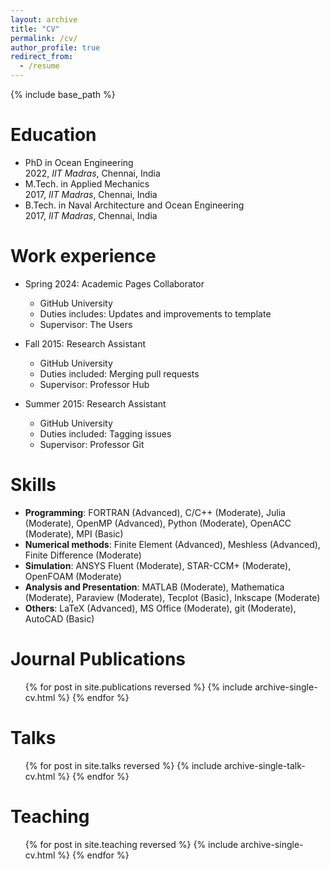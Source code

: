```yaml
---
layout: archive
title: "CV"
permalink: /cv/
author_profile: true
redirect_from:
  - /resume
---
```


{% include base_path %}

Education
======
* PhD in Ocean Engineering<br> 2022, _IIT Madras_, Chennai, India
* M.Tech. in Applied Mechanics<br> 2017, _IIT Madras_, Chennai, India
* B.Tech. in Naval Architecture and Ocean Engineering <br> 2017, _IIT Madras_, Chennai, India

Work experience
======
* Spring 2024: Academic Pages Collaborator
  * GitHub University
  * Duties includes: Updates and improvements to template
  * Supervisor: The Users

* Fall 2015: Research Assistant
  * GitHub University
  * Duties included: Merging pull requests
  * Supervisor: Professor Hub

* Summer 2015: Research Assistant
  * GitHub University
  * Duties included: Tagging issues
  * Supervisor: Professor Git
  
Skills
======

* **Programming**: FORTRAN (Advanced), C/C++ (Moderate), Julia (Moderate), OpenMP (Advanced), Python (Moderate), OpenACC (Moderate), MPI (Basic)
* **Numerical methods**: Finite Element (Advanced), Meshless (Advanced), Finite Difference (Moderate)
* **Simulation**: ANSYS Fluent (Moderate), STAR-CCM+ (Moderate), OpenFOAM (Moderate)
* **Analysis and Presentation**: MATLAB (Moderate), Mathematica (Moderate), Paraview (Moderate), Tecplot (Basic), Inkscape (Moderate)
* **Others**: LaTeX (Advanced), MS Office (Moderate), git (Moderate), AutoCAD (Basic)

Journal Publications
======
  <ol reversed>{% for post in site.publications reversed %}
    {% include archive-single-cv.html %}
  {% endfor %}</ol>
  
  
Talks
======
  <ol reversed>{% for post in site.talks reversed %}
    {% include archive-single-talk-cv.html  %}
  {% endfor %}</ol>
  
Teaching
======
  <ul>{% for post in site.teaching reversed %}
    {% include archive-single-cv.html %}
  {% endfor %}</ul>
  
